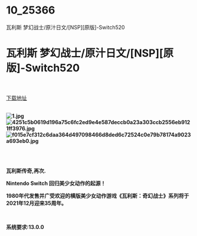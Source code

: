 # 10_25366
瓦利斯 梦幻战士/原汁日文/[NSP][原版]-Switch520
# 瓦利斯 梦幻战士/原汁日文/[NSP][原版]-Switch520
 <br/></br>
[下载地址](https://www.switch520.cc/article/25366 "下载地址")
<br/></br>

<p><strong><img title="1.jpg" src="https://www.switch520.cc/muke_img/2021_12_09_2c9465aebf1e6.jpg" alt="1.jpg"></strong><br>
<strong><img title="4251c5b0619d196a75c6fc2ed9e4e587deccb0a23a303ccb2556eb9121ff3976.jpg" src="https://www.switch520.cc/muke_img/2021_12_09_a34343705fe23.jpg" alt="4251c5b0619d196a75c6fc2ed9e4e587deccb0a23a303ccb2556eb9121ff3976.jpg"></strong><br>
<strong><img title="f015e7cf312c6daa364d497098466d8ded6c72524c0e79b78174a9023a693eb0.jpg" src="https://www.switch520.cc/muke_img/2021_12_09_212e338bf457d.jpg" alt="f015e7cf312c6daa364d497098466d8ded6c72524c0e79b78174a9023a693eb0.jpg">&nbsp;</strong></p>
<p>&nbsp;</p>
<p><strong>瓦利斯传奇,再次.</strong></p>
<p><strong>Nintendo Switch 回归美少女动作的起源！</strong></p>
<p><strong>1980年代发售并广受欢迎的横版美少女动作游戏《瓦利斯：奇幻战士》系列将于2021年12月迎来35周年。</strong></p>
<p>&nbsp;</p>
<p><strong>系统要求:13.0.0</strong></p>



